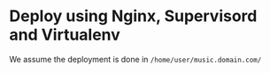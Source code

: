 # Deploy using Nginx, Supervisord and Virtualenv

We assume the deployment is done in `/home/user/music.domain.com/`

